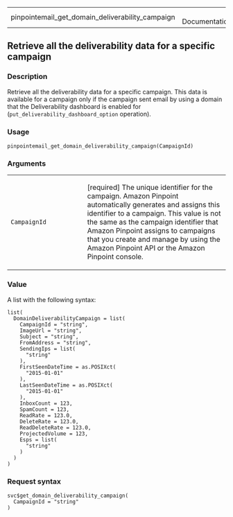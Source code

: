 <table style="width: 100%;">
<tbody>
<tr class="odd">
<td>pinpointemail_get_domain_deliverability_campaign</td>
<td style="text-align: right;">R Documentation</td>
</tr>
</tbody>
</table>

## Retrieve all the deliverability data for a specific campaign

### Description

Retrieve all the deliverability data for a specific campaign. This data
is available for a campaign only if the campaign sent email by using a
domain that the Deliverability dashboard is enabled for
(`put_deliverability_dashboard_option` operation).

### Usage

    pinpointemail_get_domain_deliverability_campaign(CampaignId)

### Arguments

<table>
<colgroup>
<col style="width: 35%" />
<col style="width: 65%" />
</colgroup>
<tbody>
<tr class="odd">
<td><code
id="pinpointemail_get_domain_deliverability_campaign_:_CampaignId">CampaignId</code></td>
<td><p>[required] The unique identifier for the campaign. Amazon
Pinpoint automatically generates and assigns this identifier to a
campaign. This value is not the same as the campaign identifier that
Amazon Pinpoint assigns to campaigns that you create and manage by using
the Amazon Pinpoint API or the Amazon Pinpoint console.</p></td>
</tr>
</tbody>
</table>

### Value

A list with the following syntax:

    list(
      DomainDeliverabilityCampaign = list(
        CampaignId = "string",
        ImageUrl = "string",
        Subject = "string",
        FromAddress = "string",
        SendingIps = list(
          "string"
        ),
        FirstSeenDateTime = as.POSIXct(
          "2015-01-01"
        ),
        LastSeenDateTime = as.POSIXct(
          "2015-01-01"
        ),
        InboxCount = 123,
        SpamCount = 123,
        ReadRate = 123.0,
        DeleteRate = 123.0,
        ReadDeleteRate = 123.0,
        ProjectedVolume = 123,
        Esps = list(
          "string"
        )
      )
    )

### Request syntax

    svc$get_domain_deliverability_campaign(
      CampaignId = "string"
    )
